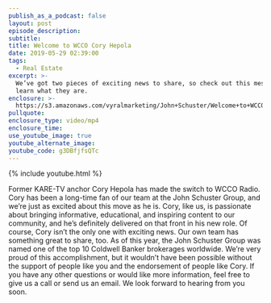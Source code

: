 ```yaml
---
publish_as_a_podcast: false
layout: post
episode_description:
subtitle:
title: Welcome to WCCO Cory Hepola
date: 2019-05-29 02:39:00
tags:
  - Real Estate
excerpt: >-
  We’ve got two pieces of exciting news to share, so check out this message to
  learn what they are.
enclosure: >-
  https://s3.amazonaws.com/vyralmarketing/John+Schuster/Welcome+to+WCCO+Cory+Hepola.mp4
pullquote:
enclosure_type: video/mp4
enclosure_time:
use_youtube_image: true
youtube_alternate_image:
youtube_code: g3DBfjfsQTc
---
```


{% include youtube.html %}

Former KARE-TV anchor Cory Hepola has made the switch to WCCO Radio. Cory has been a long-time fan of our team at the John Schuster Group, and we’re just as excited about this move as he is. Cory, like us, is passionate about bringing informative, educational, and inspiring content to our community, and he’s definitely delivered on that front in his new role. Of course, Cory isn’t the only one with exciting news. Our own team has something great to share, too. As of this year, the John Schuster Group was named one of the top 10 Coldwell Banker brokerages worldwide. We’re very proud of this accomplishment, but it wouldn’t have been possible without the support of people like you and the endorsement of people like Cory. If you have any other questions or would like more information, feel free to give us a call or send us an email. We look forward to hearing from you soon.